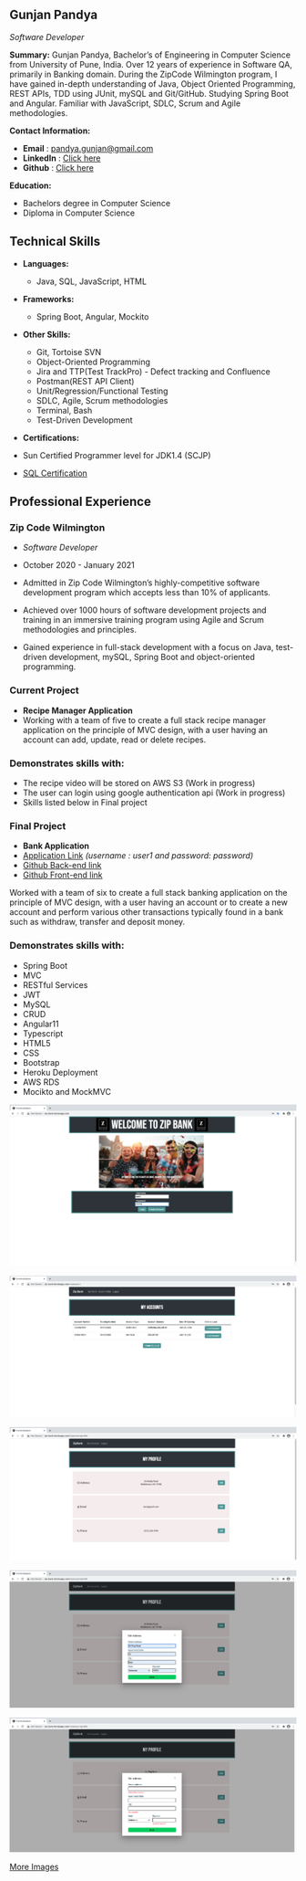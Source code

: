 ## Gunjan Pandya

_Software Developer_

**Summary:**
Gunjan Pandya, Bachelor’s of Engineering in Computer Science from University of Pune, India. Over 12 years of experience in Software QA, primarily in Banking domain. During the ZipCode Wilmington program, I have gained in-depth understanding of Java, Object Oriented Programming, REST APIs, TDD using JUnit, mySQL and Git/GitHub. Studying Spring Boot and Angular. Familiar with JavaScript, SDLC, Scrum and Agile methodologies.

**Contact Information:**

- **Email** : pandya.gunjan@gmail.com
- **LinkedIn** : <a href="https://www.linkedin.com/in/pandyagunjan/" target="_blank" rel="noopener noreferrer">Click here</a>
- **Github** : <a href="https://github.com/pandyagunjan" target="_blank" rel="noopener noreferrer">Click here</a>

**Education:**
- Bachelors degree in Computer Science
- Diploma in Computer Science

## Technical Skills
- **Languages:**
  - Java, SQL, JavaScript, HTML
- **Frameworks:**
  - Spring Boot, Angular, Mockito
- **Other Skills:**
  - Git, Tortoise SVN
  - Object-Oriented Programming
  - Jira and TTP(Test TrackPro) - Defect tracking and Confluence
  - Postman(REST API Client)
  - Unit/Regression/Functional Testing
  - SDLC, Agile, Scrum methodologies
  - Terminal, Bash
  - Test-Driven Development  

- **Certifications:** 
 - Sun Certified Programmer level for JDK1.4 (SCJP)
 - [SQL Certification](Gunjan_SQL_Certificate.pdf)

## Professional Experience
### Zip Code Wilmington
 - _Software Developer_ 
 - October 2020 - January 2021

- Admitted in Zip Code Wilmington’s highly-competitive software development program which accepts less than 10% of applicants.
- Achieved over 1000 hours of software development projects and training in an immersive training program using Agile and Scrum methodologies and principles.
- Gained experience in full-stack development with a focus on Java, test-driven development, mySQL, Spring Boot and object-oriented programming.
### Current Project
- **Recipe Manager Application** 
- Working with a team of five to create a full stack recipe manager application on the principle of MVC design, with a user having an account can add, update, read or delete recipes.

### Demonstrates skills with:
- The recipe video will be stored on AWS S3 (Work in progress)
- The user can login using google authentication api (Work in progress)
- Skills listed below in Final project

### Final Project
- **Bank Application** 
- <a href="http://zip-bank.herokuapp.com/" target="_blank" rel="noopener noreferrer">Application Link</a> _(username : user1 and password: password)_
- <a href="https://github.com/pandyagunjan/FullStack.MicroWebApplication-Server" target="_blank" rel="noopener noreferrer">Github Back-end link</a>
- <a href="https://github.com/pandyagunjan/ZipBank-FrontEnd" target="_blank" rel="noopener noreferrer">Github Front-end link</a>

Worked with a team of six to create a full stack banking application on the principle of MVC design, with a user having an account or to create a new account and perform various other transactions typically found in a bank such as withdraw, transfer and deposit money. 
### Demonstrates skills with:
- Spring Boot
- MVC
- RESTful Services
- JWT
- MySQL
- CRUD
- Angular11
- Typescript
- HTML5
- CSS
- Bootstrap
- Heroku Deployment
- AWS RDS
- Mocikto and MockMVC

![Image](/ZipBank_UI_Snapshots/1.png)

![Image](/ZipBank_UI_Snapshots/2.png)

![Image](/ZipBank_UI_Snapshots/3.png)

![Image](/ZipBank_UI_Snapshots/4.png)

![Image](/ZipBank_UI_Snapshots/5.png)

[More Images](https://github.com/pandyagunjan/FullStack.MicroWebApplication-Server/blob/dev/README.md)
